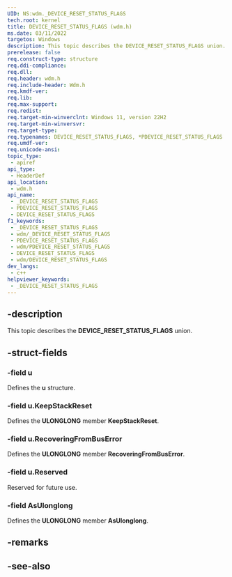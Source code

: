 ```yaml
---
UID: NS:wdm._DEVICE_RESET_STATUS_FLAGS
tech.root: kernel
title: DEVICE_RESET_STATUS_FLAGS (wdm.h)
ms.date: 03/11/2022
targetos: Windows
description: This topic describes the DEVICE_RESET_STATUS_FLAGS union.
prerelease: false
req.construct-type: structure
req.ddi-compliance: 
req.dll: 
req.header: wdm.h
req.include-header: Wdm.h
req.kmdf-ver: 
req.lib: 
req.max-support: 
req.redist: 
req.target-min-winverclnt: Windows 11, version 22H2
req.target-min-winversvr: 
req.target-type: 
req.typenames: DEVICE_RESET_STATUS_FLAGS, *PDEVICE_RESET_STATUS_FLAGS
req.umdf-ver: 
req.unicode-ansi: 
topic_type:
 - apiref
api_type:
 - HeaderDef
api_location:
 - wdm.h
api_name:
 - _DEVICE_RESET_STATUS_FLAGS
 - PDEVICE_RESET_STATUS_FLAGS
 - DEVICE_RESET_STATUS_FLAGS
f1_keywords:
 - _DEVICE_RESET_STATUS_FLAGS
 - wdm/_DEVICE_RESET_STATUS_FLAGS
 - PDEVICE_RESET_STATUS_FLAGS
 - wdm/PDEVICE_RESET_STATUS_FLAGS
 - DEVICE_RESET_STATUS_FLAGS
 - wdm/DEVICE_RESET_STATUS_FLAGS
dev_langs:
 - c++
helpviewer_keywords:
 - _DEVICE_RESET_STATUS_FLAGS
---
```


## -description

This topic describes the **DEVICE_RESET_STATUS_FLAGS** union.

## -struct-fields

### -field u

Defines the **u** structure.

### -field u.KeepStackReset

Defines the **ULONGLONG** member **KeepStackReset**.

### -field u.RecoveringFromBusError

Defines the **ULONGLONG** member **RecoveringFromBusError**.

### -field u.Reserved

Reserved for future use.

### -field AsUlonglong

Defines the **ULONGLONG** member **AsUlonglong**.

## -remarks

## -see-also
